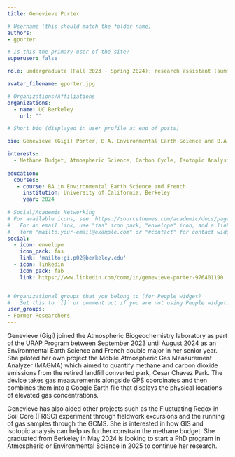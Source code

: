 ```yaml
---
title: Genevieve Porter

# Username (this should match the folder name)
authors:
- gporter

# Is this the primary user of the site?
superuser: false

role: undergraduate (Fall 2023 - Spring 2024); research assistant (summer 2024)

avatar_filename: gporter.jpg

# Organizations/Affiliations
organizations:
  - name: UC Berkeley
    url: ""

# Short bio (displayed in user profile at end of posts)

bio: Genevieve (Gigi) Porter, B.A. Environmental Earth Science and B.A. French (2024), University of California at Berkeley. URAP researcher in Atmospheric Biogeochemistry Lab (Sept 2023- Aug 2024).   

interests:
  - Methane Budget, Atmospheric Science, Carbon Cycle, Isotopic Analysis, GIS
  
education:
  courses:
   - course: BA in Environmental Earth Science and French
     institution: University of California, Berkeley
     year: 2024
      
# Social/Academic Networking
# For available icons, see: https://sourcethemes.com/academic/docs/page-builder/#icons
#   For an email link, use "fas" icon pack, "envelope" icon, and a link in the
#   form "mailto:your-email@example.com" or "#contact" for contact widget.
social:
  - icon: envelope
    icon_pack: fas
    link: 'mailto:gi.p02@berkeley.edu'
  - icon: linkedin
    icon_pack: fab
    link: https://www.linkedin.com/comm/in/genevieve-porter-976401190


# Organizational groups that you belong to (for People widget)
#   Set this to `[]` or comment out if you are not using People widget.
user_groups:
- Former Researchers
---
```


Genevieve (Gigi) joined the Atmospheric Biogeochemistry laboratory as part of the URAP Program between September 2023 until August 2024 as an Environmental Earth Science and French double major in her senior year. She piloted her own project the Mobile Atmospheric Gas Measurement Analyzer (MAGMA) which aimed to quantify methane and carbon dioxide emissions from the retired landfill converted park, Cesar Chavez Park. The device takes gas measurements alongside GPS coordinates and then combines them into a Google Earth file that displays the physical locations of elevated gas concentrations.

Genevieve has also aided other projects such as the Fluctuating Redox in Soil Core (FRISC) experiment through fieldwork excursions and the running of gas samples through the GCMS. She is interested in how GIS and isotopic analysis can help us further constrain the methane budget. She graduated from Berkeley in May 2024 is looking to start a PhD program in Atmospheric or Environmental Science in 2025 to continue her research. 
